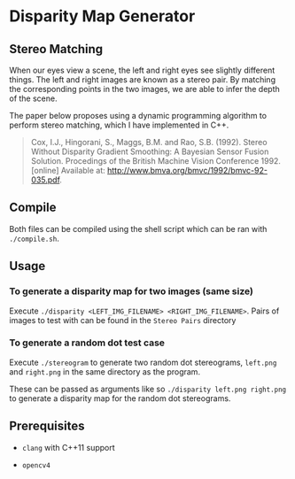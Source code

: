 # Disparity Map Generator

## Stereo Matching

When our eyes view a scene, the left and right eyes see slightly different things. The left and right images are known as a stereo pair. By matching the corresponding points in the two images, we are able to infer the depth of the scene.

The paper below proposes using a dynamic programming algorithm to perform stereo matching, which I have implemented in C++.

> Cox, I.J., Hingorani, S., Maggs, B.M. and Rao, S.B. (1992). Stereo Without Disparity Gradient Smoothing: A Bayesian Sensor Fusion Solution. Procedings of the British Machine Vision Conference 1992. [online] Available at: http://www.bmva.org/bmvc/1992/bmvc-92-035.pdf.

## Compile
Both files can be compiled using the shell script which can be ran with `./compile.sh`.

## Usage

### To generate a disparity map for two images (same size)
Execute `./disparity <LEFT_IMG_FILENAME> <RIGHT_IMG_FILENAME>`.
Pairs of images to test with can be found in the `Stereo Pairs` directory

### To generate a random dot test case
Execute `./stereogram` to generate two random dot stereograms, `left.png` and `right.png` in the same directory as the program.

These can be passed as arguments like so `./disparity left.png right.png` to generate a disparity map for the random dot stereograms.

## Prerequisites

* `clang` with C++11 support

* `opencv4`

